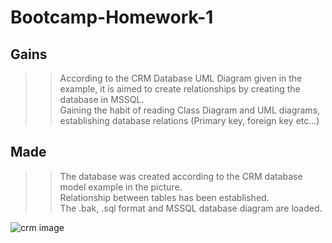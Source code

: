 # Bootcamp-Homework-1

## Gains
>>According to the CRM Database UML Diagram given in the example, it is aimed to create relationships by creating the database in MSSQL.<br/>
>>Gaining the habit of reading Class Diagram and UML diagrams, establishing database relations (Primary key, foreign key etc...)
## Made
>>The database was created according to the CRM database model example in the picture.<br/>
>>Relationship between tables has been established.<br/>
>>The .bak, .sql format and MSSQL database diagram are loaded.<br/>



![crm image](https://user-images.githubusercontent.com/86821706/166126572-afbf01a0-8462-4f8f-aa76-4a2353ecdcd8.jpg)
